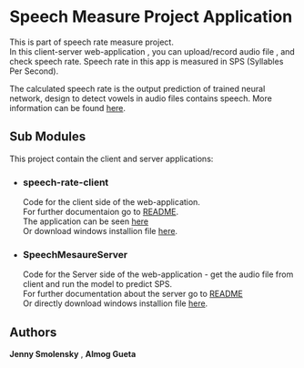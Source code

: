 # Speech Measure Project Application

This is part of speech rate measure project. <br />
In this client-server web-application , you can upload/record audio file , and check speech rate.
Speech rate in this app is measured in SPS (Syllables Per Second). <br />

The calculated speech rate is the output prediction of trained neural network, design to detect vowels in audio files contains speech.
More information can be found [here](https://github.com/Jenny-Smolensky/ML-SpeechRateMeasure.git). <br />

## Sub Modules
This project contain the client and server applications:

* ### speech-rate-client
    Code for the client side of the web-application. <br />
    For further documentaion go to [README](https://github.com/Jenny-Smolensky/speech-rate-client/blob/7e65288626a45d93b674ddae7826989c4198dcb5/README.md). <br />
    The application can be seen [here](https://speech-rate.firebaseapp.com/) <br /> Or download windows installion file [here](https://github.com/Jenny-Smolensky/speech-rate-client/blob/main/desktop_installer/SpeechRateAppInstaller.exe).

* ### SpeechMesaureServer
    Code for the Server side of the web-application - get the audio file from client and run the model to predict SPS.  <br />
    For further documentation about the server go to [README](https://github.com/almog1/SpeechMeasureServer/blob/main/README.md) <br />
    Or directly download windows installion file  [here](https://drive.google.com/file/d/1HmAMrjYERSt3YRbyx6ZYC2FXN5vFjewn/view?usp=sharing). <br />

## Authors

**Jenny Smolensky** , **Almog Gueta**
